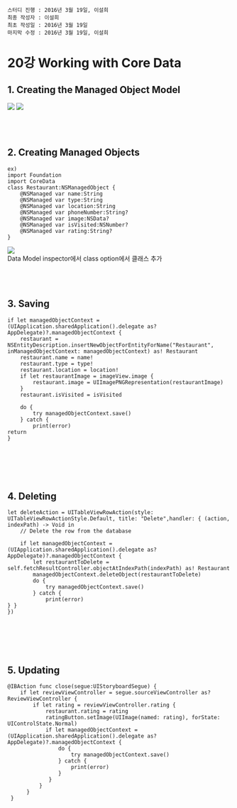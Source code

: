 ```
스터디 진행 : 2016년 3월 19일, 이설희
최종 작성자 : 이설희
최초 작성일 : 2016년 3월 19일
마지막 수정 : 2016년 3월 19일, 이설희
```

# 20강 Working with Core Data

## 1. Creating the Managed Object Model

![](http://www.appcoda.com/wp-content/uploads/2012/12/Managed-Object-Model-Add-Entity.jpg)
![](https://www.safaribooksonline.com/library/view/ios-components-and/9780133086898/graphics/13fig04.jpg)
<br><br><br><br>


## 2. Creating Managed Objects

```
ex)
import Foundation
import CoreData
class Restaurant:NSManagedObject {
    @NSManaged var name:String
    @NSManaged var type:String
    @NSManaged var location:String
    @NSManaged var phoneNumber:String?
    @NSManaged var image:NSData?
    @NSManaged var isVisited:NSNumber?
    @NSManaged var rating:String?
}   

```
![](https://developer.apple.com/library/mac/documentation/Cocoa/Conceptual/CoreData/Art/Model_Editor_2x.png)
<br>
Data Model inspector에서 class option에서 클래스 추가
<br><br><br><br>




## 3. Saving

```
if let managedObjectContext = (UIApplication.sharedApplication().delegate as?
AppDelegate)?.managedObjectContext {
    restaurant =
NSEntityDescription.insertNewObjectForEntityForName("Restaurant",
inManagedObjectContext: managedObjectContext) as! Restaurant
    restaurant.name = name!
    restaurant.type = type!
    restaurant.location = location!
    if let restaurantImage = imageView.image {
        restaurant.image = UIImagePNGRepresentation(restaurantImage)
    }
    restaurant.isVisited = isVisited

    do {
        try managedObjectContext.save()
    } catch {
        print(error)
return
}    
```
<br><br><br><br>




## 4. Deleting
```
let deleteAction = UITableViewRowAction(style:
UITableViewRowActionStyle.Default, title: "Delete",handler: { (action,
indexPath) -> Void in
    // Delete the row from the database

    if let managedObjectContext = (UIApplication.sharedApplication().delegate as? AppDelegate)?.managedObjectContext {
        let restaurantToDelete = self.fetchResultController.objectAtIndexPath(indexPath) as! Restaurant
        managedObjectContext.deleteObject(restaurantToDelete)
        do {
            try managedObjectContext.save()
        } catch {
            print(error)
} }
})    
```
<br><br><br><br>


## 5. Updating
```
@IBAction func close(segue:UIStoryboardSegue) {
    if let reviewViewController = segue.sourceViewController as?
ReviewViewController {
        if let rating = reviewViewController.rating {
            restaurant.rating = rating
            ratingButton.setImage(UIImage(named: rating), forState: UIControlState.Normal)
            if let managedObjectContext = (UIApplication.sharedApplication().delegate as? AppDelegate)?.managedObjectContext {
                do {
                    try managedObjectContext.save()
                } catch {
                    print(error)
                }   
             }
          }
      }
 }
```
